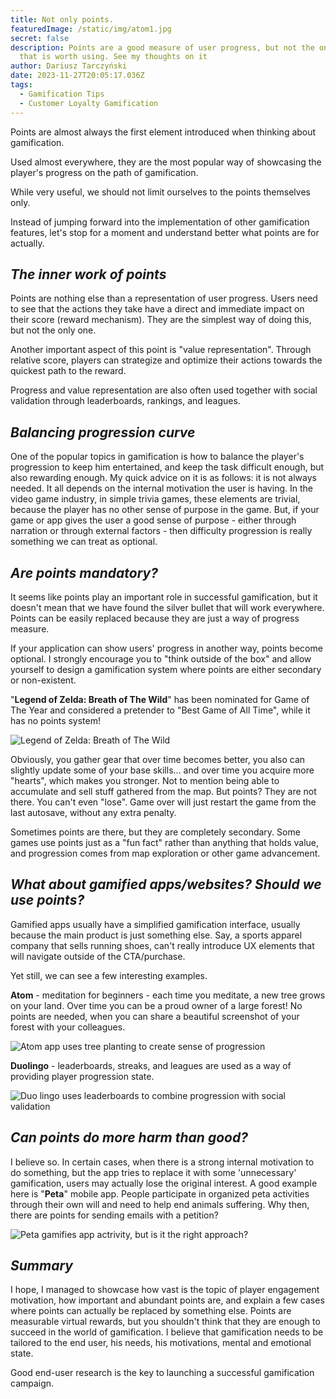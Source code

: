 ```yaml
---
title: Not only points.
featuredImage: /static/img/atom1.jpg
secret: false
description: Points are a good measure of user progress, but not the only one
  that is worth using. See my thoughts on it
author: Dariusz Tarczyński
date: 2023-11-27T20:05:17.036Z
tags:
  - Gamification Tips
  - Customer Loyalty Gamification
---
```

Points are almost always the first element introduced when thinking about gamification.

Used almost everywhere, they are the most popular way of showcasing the player's progress on the path of gamification.

While very useful, we should not limit ourselves to the points themselves only.

Instead of jumping forward into the implementation of other gamification features, let's stop for a moment and understand better what points are for actually.



## *The inner work of points*


Points are nothing else than a representation of user progress. Users need to see that the actions they take have a direct and immediate impact on their score (reward mechanism).
They are the simplest way of doing this, but not the only one.

Another important aspect of this point is "value representation". Through relative score, players can strategize and optimize their actions towards the quickest path to the reward.

Progress and value representation are also often used together with social validation through leaderboards, rankings, and leagues.



## *Balancing progression curve*


One of the popular topics in gamification is how to balance the player's progression to keep him entertained, and keep the task difficult enough, but also rewarding enough.
My quick advice on it is as follows: it is not always needed. It all depends on the internal motivation the user is having. In the video game industry, in simple trivia games, these elements are trivial, because the player has no other sense of purpose in the game.
But, if your game or app gives the user a good sense of purpose - either through narration or through external factors - then difficulty progression is really something we can treat as optional.



## *Are points mandatory?*


It seems like points play an important role in successful gamification, but it doesn't mean that we have found the silver bullet that will work everywhere.
Points can be easily replaced because they are just a way of progress measure.

If your application can show users' progress in another way, points become optional. I strongly encourage you to "think outside of the box" and allow yourself to design a gamification system where points are either secondary or non-existent.

"**Legend of Zelda: Breath of The Wild**" has been nominated for Game of The Year and considered a pretender to "Best Game of All Time", while it has no points system!

![Legend of Zelda: Breath of The Wild](/static/img/screen_shot_2017-01-13_at_5.32.23_pm.webp)

Obviously, you gather gear that over time becomes better, you also can slightly update some of your base skills... and over time you acquire more "hearts", which makes you stronger. Not to mention being able to accumulate and sell stuff gathered from the map.
But points? They are not there. You can't even "lose". Game over will just restart the game from the last autosave, without any extra penalty.

Sometimes points are there, but they are completely secondary. Some games use points just as a "fun fact" rather than anything that holds value, and progression comes from map exploration or other game advancement.

## *What about gamified apps/websites? Should we use points?*


Gamified apps usually have a simplified gamification interface, usually because the main product is just something else. Say, a sports apparel company that sells running shoes, can't really introduce UX elements that will navigate outside of the CTA/purchase.

Yet still, we can see a few interesting examples.

**Atom** - meditation for beginners - each time you meditate, a new tree grows on your land. Over time you can be a proud owner of a large forest!
No points are needed, when you can share a beautiful screenshot of your forest with your colleagues.

![Atom app uses tree planting to create sense of progression](/static/img/atom1.jpg)

**Duolingo** - leaderboards, streaks, and leagues are used as a way of providing player progression state.

![Duo lingo uses leaderboards to combine progression with social validation](/static/img/img_8709-576x1024.webp)

## *Can points do more harm than good?*


I believe so. In certain cases, when there is a strong internal motivation to do something, but the app tries to replace it with some 'unnecessary' gamification, users may actually lose the original interest. A good example here is "**Peta**" mobile app.
People participate in organized peta activities through their own will and need to help end animals suffering. Why then, there are points for sending emails with a petition?

![Peta gamifies app actrivity, but is it the right approach?](/static/img/300x0w.jpg)

## ***Summary***

I hope, I managed to showcase how vast is the topic of player engagement motivation, how important and abundant points are, and explain a few cases where points can actually be replaced by something else.
Points are measurable virtual rewards, but you shouldn't think that they are enough to succeed in the world of gamification. I believe that gamification needs to be tailored to the end user, his needs, his motivations, mental and emotional state.

Good end-user research is the key to launching a successful gamification campaign.